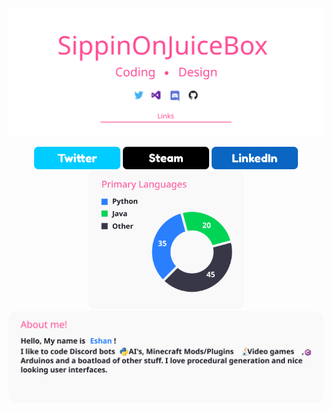 <p><img src="https://raw.githubusercontent.com/SippinOnJuiceBox/SippinOnJuiceBox/6c68e2cc9a2587d0487cfb72da253160d9fbd424/draasdwing.svg" alt="Eshan Betrabet">
  <p align="center">
<a href="https://twitter.com/JuiceBoxDev"><img src="https://github.com/SippinOnJuiceBox/SippinOnJuiceBox/blob/main/Twitter.png?raw=true" width="138" height="36" alt="Twitter"></a>
<a href="https://steamcommunity.com/profiles/76561198436448534/"><img src="https://github.com/SippinOnJuiceBox/SippinOnJuiceBox/blob/main/Steam.png?raw=true" width="138" height="36" alt="Twitter"></a>
<a href="https://www.linkedin.com/in/eshan-betrabet-8b5b3b1a7/"><img src="https://github.com/SippinOnJuiceBox/SippinOnJuiceBox/blob/main/LinkedIn.png?raw=true" width="138" height="36" alt="Linkedin"></a>
<img src="https://raw.githubusercontent.com/SippinOnJuiceBox/SippinOnJuiceBox/dc511e833768a49ac85e3f67b0c2f3f2de57910e/info.svg" width="250"/> <img src="https://raw.githubusercontent.com/SippinOnJuiceBox/SippinOnJuiceBox/06fcabcc66e0f18d801cb1c5f727c98a8e8fe529/aboutme.svg" width="750"/> 
